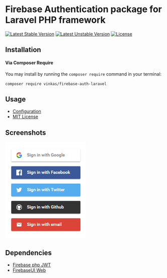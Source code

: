 # Firebase Authentication package for Laravel PHP framework

[![Latest Stable Version](https://poser.pugx.org/vinkas/firebase-auth-laravel/v/stable.svg)](https://packagist.org/packages/vinkas/firebase-auth-laravel)
[![Latest Unstable Version](https://poser.pugx.org/vinkas/firebase-auth-laravel/v/unstable.svg)](https://packagist.org/packages/vinkas/firebase-auth-laravel)
[![License](https://poser.pugx.org/vinkas/firebase-auth-laravel/license.svg)](https://packagist.org/packages/vinkas/firebase-auth-laravel)

## Installation

#### Via Composer Require

You may install by running the `composer require` command in your terminal:
```
composer require vinkas/firebase-auth-laravel
```

## Usage

* [Configuration](https://community.vinkas.com/t/configuring-firebase-authentication-package-for-laravel-php-framework/13?u=vinothkannans)
* [MIT License](https://github.com/vinkas0/firebase-auth-laravel/blob/master/LICENSE.txt)

## Screenshots

![FirebaseUI Web](/screenshots/sign-in-providers.png)

## Dependencies

* [Firebase php JWT](https://github.com/firebase/php-jwt)
* [FirebaseUI Web](https://github.com/firebase/firebaseui-web)
